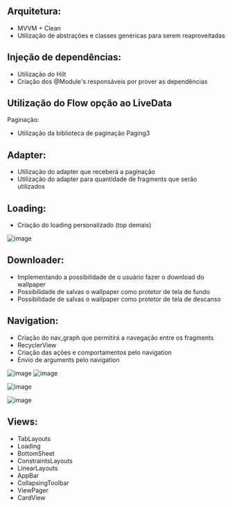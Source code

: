 ## Arquitetura:
- MVVM + Clean
- Utilização de abstrações e classes genéricas para serem reaproveitadas

## Injeção de dependências:
- Utilização do Hilt
- Criação dos @Module's responsáveis por prover as dependências

## Utilização do Flow opção ao LiveData 

Paginação:
- Utilização da biblioteca de paginação Paging3

## Adapter:
- Utilização do adapter que receberá a paginação
- Utilização do adapter para quantidade de fragments que serão utilizados

## Loading:
- Criação do loading personalizado (top demais)

![image](https://github.com/AmanddaLuz/WallpaperApplication/assets/85713467/047c3cd0-72b9-4251-a43b-579c96cfaa76)

## Downloader:
- Implementando a possibilidade de o usuário fazer o download do wallpaper
- Possibilidade de salvas o wallpaper como protetor de tela de fundo
- Possibilidade de salvas o wallpaper como protetor de tela de descanso

## Navigation:
- Criação do nav_graph que permitirá a navegação entre os fragments
- RecyclerView
- Criação das ações e comportamentos pelo navigation
- Envio de arguments pelo navigation 

![image](https://github.com/AmanddaLuz/WallpaperApplication/assets/85713467/d6540699-7057-4c41-8a9d-639f5e339cda)
![image](https://github.com/AmanddaLuz/WallpaperApplication/assets/85713467/cf4a7161-edf0-4dde-915c-39a24ce8e15f)

![image](https://user-images.githubusercontent.com/85713467/225405688-7c5bec4c-5626-4feb-95cb-2c3ad82069bb.png)

![image](https://user-images.githubusercontent.com/85713467/225405758-1576d0dc-77b4-480d-b77d-42f7afc9ec5f.png)


## Views:
- TabLayouts
- Loading
- BottomSheet
- ConstraintsLayouts
- LinearLayouts
- AppBar
- CollapsingToolbar
- ViewPager
- CardView
